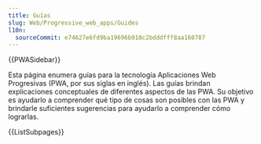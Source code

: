 ```yaml
---
title: Guías
slug: Web/Progressive_web_apps/Guides
l10n:
  sourceCommit: e74627e6fd9ba19696b918c2bdddfff8aa160787
---
```


{{PWASidebar}}

Esta página enumera guías para la tecnología Aplicaciones Web Progresivas (PWA, por sus siglas en inglés). Las guías brindan explicaciones conceptuales de diferentes aspectos de las PWA. Su objetivo es ayudarlo a comprender qué tipo de cosas son posibles con las PWA y brindarle suficientes sugerencias para ayudarlo a comprender cómo lograrlas.

{{ListSubpages}}
